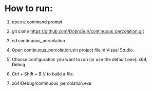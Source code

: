 # How to run:
1) open a command prompt
2) git clone https://github.com/DobroSun/continuous_percolation.git
3) cd continuous_percolation

4) Open continuous_percolation.sln project file in Visual Studio.
5) Choose configuration you want to run (or use the default one): x64, Debug
5) Ctrl + Shift + B      // to build a file.

6) x64/Debug/continuous_percolation.exe

